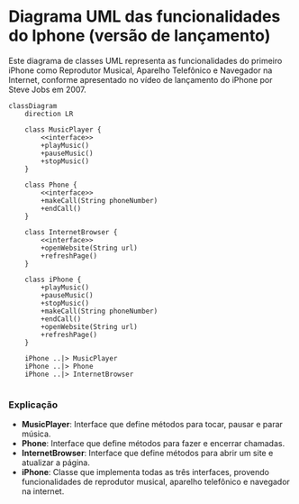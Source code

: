 # Diagrama UML das funcionalidades do Iphone (versão de lançamento)

Este diagrama de classes UML representa as funcionalidades do primeiro iPhone como Reprodutor Musical, Aparelho Telefônico e Navegador na Internet, conforme apresentado no vídeo de lançamento do iPhone por Steve Jobs em 2007.

```mermaid
classDiagram
    direction LR

    class MusicPlayer {
        <<interface>>
        +playMusic()
        +pauseMusic()
        +stopMusic()
    }

    class Phone {
        <<interface>>
        +makeCall(String phoneNumber)
        +endCall()
    }

    class InternetBrowser {
        <<interface>>
        +openWebsite(String url)
        +refreshPage()
    }

    class iPhone {
        +playMusic()
        +pauseMusic()
        +stopMusic()
        +makeCall(String phoneNumber)
        +endCall()
        +openWebsite(String url)
        +refreshPage()
    }

    iPhone ..|> MusicPlayer
    iPhone ..|> Phone
    iPhone ..|> InternetBrowser


```
### Explicação

- **MusicPlayer**: Interface que define métodos para tocar, pausar e parar música.
- **Phone**: Interface que define métodos para fazer e encerrar chamadas.
- **InternetBrowser**: Interface que define métodos para abrir um site e atualizar a página.
- **iPhone**: Classe que implementa todas as três interfaces, provendo funcionalidades de reprodutor musical, aparelho telefônico e navegador na internet.


